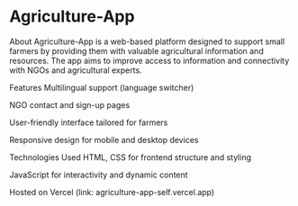 # Agriculture-App
About
Agriculture-App is a web-based platform designed to support small farmers by providing them with valuable agricultural information and resources. The app aims to improve access to information and connectivity with NGOs and agricultural experts.

Features
Multilingual support (language switcher)

NGO contact and sign-up pages

User-friendly interface tailored for farmers

Responsive design for mobile and desktop devices

Technologies Used
HTML, CSS for frontend structure and styling

JavaScript for interactivity and dynamic content

Hosted on Vercel (link: agriculture-app-self.vercel.app)
